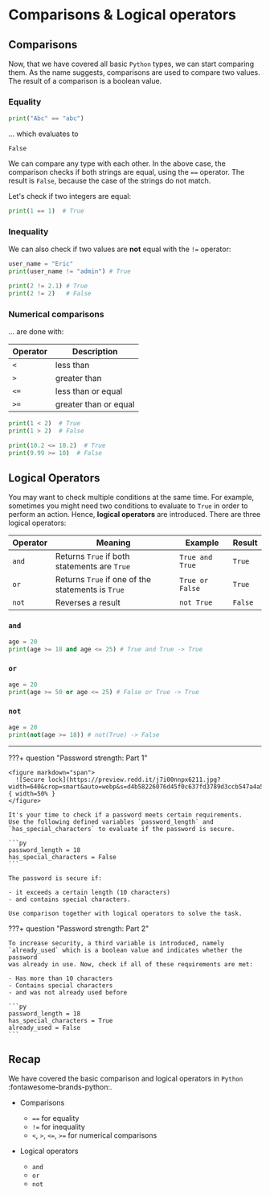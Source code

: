 # Comparisons & Logical operators

## Comparisons

Now, that we have covered all basic `Python` types, we can start comparing them.
As the name suggests, comparisons are used to compare two values. The result 
of a comparison is a boolean value.

### Equality

```py
print("Abc" == "abc")
```

... which evaluates to

```
False
```

We can compare any type with each other. In the above case, the comparison 
checks if both strings are equal, using the `==` operator. The result is 
`False`, because the case of the strings do not match.

Let's check if two integers are equal:

```py
print(1 == 1)  # True
```

### Inequality

We can also check if two values are **not** equal with the `!=` operator:

```py
user_name = "Eric"
print(user_name != "admin") # True
```

```py
print(2 != 2.1) # True
print(2 != 2)   # False
```

### Numerical comparisons

... are done with:

| Operator | Description           |
|----------|-----------------------|
| `<`      | less than             |
| `>`      | greater than          |
| `<=`     | less than or equal    |
| `>=`     | greater than or equal |

```py
print(1 < 2)  # True
print(1 > 2)  # False

print(10.2 <= 10.2)  # True
print(9.99 >= 10)  # False
```

## Logical Operators

You may want to check multiple conditions at the same time. For example,
sometimes you might need two conditions to evaluate to `True` in 
order to perform an action. Hence, **logical operators** are introduced. 
There are three logical operators:

| Operator | Meaning                                           | Example         | Result  |
|----------|---------------------------------------------------|-----------------|---------|
| `and`    | Returns `True` if both statements are `True`      | `True and True` | `True`  |
| `or`     | Returns `True` if one of the statements is `True` | `True or False` | `True`  |
| `not`    | Reverses a result                                 | `not True`      | `False` |

### `and`

```py
age = 20
print(age >= 18 and age <= 25) # True and True -> True
```

### `or`

```py
age = 20
print(age >= 50 or age <= 25) # False or True -> True
```

### `not`

```py
age = 20
print(not(age >= 18)) # not(True) -> False
```

---


???+ question "Password strength: Part 1"
    
    <figure markdown="span">
      ![Secure lock](https://preview.redd.it/j7i00nnpx6211.jpg?width=640&crop=smart&auto=webp&s=d4b58226076d45f0c637fd3789d3ccb547a4a54a){ width=50% }
    </figure>

    It's your time to check if a password meets certain requirements. 
    Use the following defined variables `password_length` and 
    `has_special_characters` to evaluate if the password is secure.

    ```py
    password_length = 18
    has_special_characters = False
    ```

    The password is secure if:

    - it exceeds a certain length (10 characters)
    - and contains special characters.

    Use comparison together with logical operators to solve the task.

???+ question "Password strength: Part 2"

    To increase security, a third variable is introduced, namely 
    `already_used` which is a boolean value and indicates whether the password 
    was already in use. Now, check if all of these requirements are met:

    - Has more than 10 characters
    - Contains special characters
    - and was not already used before

    ```py
    password_length = 18
    has_special_characters = True
    already_used = False
    ```

## Recap

We have covered the basic comparison and logical operators in `Python` 
:fontawesome-brands-python:.

- Comparisons
    - `==` for equality
    - `!=` for inequality
    - `<`, `>`, `<=`, `>=` for numerical comparisons
  
- Logical operators
    - `and`
    - `or`
    - `not`
